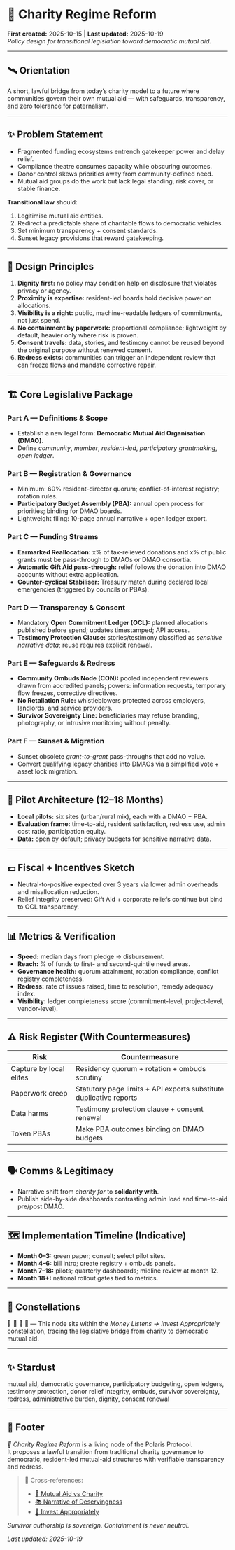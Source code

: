 # 📜 Charity Regime Reform  
**First created:** 2025-10-15 | **Last updated:** 2025-10-19  
*Policy design for transitional legislation toward democratic mutual aid.*

---

## 🛰️ Orientation  

A short, lawful bridge from today’s charity model to a future where communities govern their own mutual aid — with safeguards, transparency, and zero tolerance for paternalism.

---

## ✨ Problem Statement  

* Fragmented funding ecosystems entrench gatekeeper power and delay relief.  
* Compliance theatre consumes capacity while obscuring outcomes.  
* Donor control skews priorities away from community-defined need.  
* Mutual aid groups do the work but lack legal standing, risk cover, or stable finance.  

**Transitional law** should:  
1. Legitimise mutual aid entities.  
2. Redirect a predictable share of charitable flows to democratic vehicles.  
3. Set minimum transparency + consent standards.  
4. Sunset legacy provisions that reward gatekeeping.

---

## 🧭 Design Principles  

1. **Dignity first:** no policy may condition help on disclosure that violates privacy or agency.  
2. **Proximity is expertise:** resident-led boards hold decisive power on allocations.  
3. **Visibility is a right:** public, machine-readable ledgers of commitments, not just spend.  
4. **No containment by paperwork:** proportional compliance; lightweight by default, heavier only where risk is proven.  
5. **Consent travels:** data, stories, and testimony cannot be reused beyond the original purpose without renewed consent.  
6. **Redress exists:** communities can trigger an independent review that can freeze flows and mandate corrective repair.

---

## 🏗️ Core Legislative Package  

### Part A — Definitions & Scope  
* Establish a new legal form: **Democratic Mutual Aid Organisation (DMAO)**.  
* Define *community*, *member*, *resident-led*, *participatory grantmaking*, *open ledger*.  

### Part B — Registration & Governance  
* Minimum: 60% resident-director quorum; conflict-of-interest registry; rotation rules.  
* **Participatory Budget Assembly (PBA):** annual open process for priorities; binding for DMAO boards.  
* Lightweight filing: 10-page annual narrative + open ledger export.  

### Part C — Funding Streams  
* **Earmarked Reallocation:** x% of tax-relieved donations and x% of public grants must be pass-through to DMAOs or DMAO consortia.  
* **Automatic Gift Aid pass-through:** relief follows the donation into DMAO accounts without extra application.  
* **Counter-cyclical Stabiliser:** Treasury match during declared local emergencies (triggered by councils or PBAs).  

### Part D — Transparency & Consent  
* Mandatory **Open Commitment Ledger (OCL):** planned allocations published before spend; updates timestamped; API access.  
* **Testimony Protection Clause:** stories/testimony classified as *sensitive narrative data*; reuse requires explicit renewal.  

### Part E — Safeguards & Redress  
* **Community Ombuds Node (CON):** pooled independent reviewers drawn from accredited panels; powers: information requests, temporary flow freezes, corrective directives.  
* **No Retaliation Rule:** whistleblowers protected across employers, landlords, and service providers.  
* **Survivor Sovereignty Line:** beneficiaries may refuse branding, photography, or intrusive monitoring without penalty.  

### Part F — Sunset & Migration  
* Sunset obsolete *grant-to-grant* pass-throughs that add no value.  
* Convert qualifying legacy charities into DMAOs via a simplified vote + asset lock migration.

---

## 🧪 Pilot Architecture (12–18 Months)  

* **Local pilots:** six sites (urban/rural mix), each with a DMAO + PBA.  
* **Evaluation frame:** time-to-aid, resident satisfaction, redress use, admin cost ratio, participation equity.  
* **Data:** open by default; privacy budgets for sensitive narrative data.

---

## 💷 Fiscal + Incentives Sketch  

* Neutral-to-positive expected over 3 years via lower admin overheads and misallocation reduction.  
* Relief integrity preserved: Gift Aid + corporate reliefs continue but bind to OCL transparency.

---

## 📊 Metrics & Verification  

* **Speed:** median days from pledge → disbursement.  
* **Reach:** % of funds to first- and second-quintile need areas.  
* **Governance health:** quorum attainment, rotation compliance, conflict registry completeness.  
* **Redress:** rate of issues raised, time to resolution, remedy adequacy index.  
* **Visibility:** ledger completeness score (commitment-level, project-level, vendor-level).

---

## ⚠️ Risk Register (With Countermeasures)  

| Risk | Countermeasure |
|------|----------------|
| Capture by local elites | Residency quorum + rotation + ombuds scrutiny |
| Paperwork creep | Statutory page limits + API exports substitute duplicative reports |
| Data harms | Testimony protection clause + consent renewal |
| Token PBAs | Make PBA outcomes binding on DMAO budgets |

---

## 🗣️ Comms & Legitimacy  

* Narrative shift from *charity for* to **solidarity with**.  
* Publish side-by-side dashboards contrasting admin load and time-to-aid pre/post DMAO.

---

## 🗺️ Implementation Timeline (Indicative)  

* **Month 0–3:** green paper; consult; select pilot sites.  
* **Month 4–6:** bill intro; create registry + ombuds panels.  
* **Month 7–18:** pilots; quarterly dashboards; midline review at month 12.  
* **Month 18+:** national rollout gates tied to metrics.

---

## 🌌 Constellations  

🧭 💬 🦾 📜 — This node sits within the *Money Listens → Invest Appropriately* constellation, tracing the legislative bridge from charity to democratic mutual aid.

---

## ✨ Stardust  

mutual aid, democratic governance, participatory budgeting, open ledgers, testimony protection, donor relief integrity, ombuds, survivor sovereignty, redress, administrative burden, dignity, consent renewal

---

## 🏮 Footer  

*📜 Charity Regime Reform* is a living node of the Polaris Protocol.  
It proposes a lawful transition from traditional charity governance to democratic, resident-led mutual-aid structures with verifiable transparency and redress.  

> 📡 Cross-references:
> 
> - [🧭 Mutual Aid vs Charity](../💸_Money_Listens/🌱_Invest_Appropriately/🧭_mutual_aid_vs_charity.md)  
> - [📚 Narrative of Deservingness](../💸_Money_Listens/🌱_Invest_Appropriately/📚_narrative_of_deservingness.md)  
> - [🦾 Invest Appropriately](../💸_Money_Listens/🌱_Invest_Appropriately/🦾_invest_appropriately.md)

*Survivor authorship is sovereign. Containment is never neutral.*  

_Last updated: 2025-10-19_
